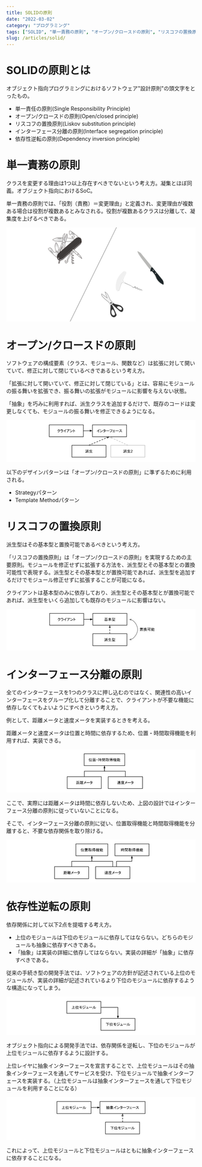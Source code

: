 ```yaml
---
title: SOLIDの原則
date: "2022-03-02"
category: "プログラミング"
tags: ["SOLID", "単一責務の原則", "オープン/クロースドの原則", "リスコフの置換原則", "インターフェース分離の原則", "依存性逆転の原則"]
slug: /articles/solid/
---
```



# SOLIDの原則とは
オブジェクト指向プログラミングにおけるソフトウェア"設計原則"の頭文字をとったもの。

+ 単一責任の原則(Single Responsibility Principle)
+ オープン/クロースドの原則(Open/closed principle)
+ リスコフの置換原則(Liskov substitution principle)
+ インターフェース分離の原則(Interface segregation principle)
+ 依存性逆転の原則(Dependency inversion principle)


# 単一責務の原則
クラスを変更する理由は1つ以上存在すべきでないという考え方。凝集とほぼ同義。オブジェクト指向におけるSoC。

単一責務の原則では、「役割（責務）＝変更理由」と定義され、変更理由が複数ある場合は役割が複数あるとみなされる。役割が複数あるクラスは分離して、凝集度を上げるべきである。

![単一責務の原則](./single-responsibility.jpg)


# オープン/クロースドの原則
ソフトウェアの構成要素（クラス、モジュール、関数など）は拡張に対して開いていて、修正に対して閉じているべきであるという考え方。

「拡張に対して開いていて、修正に対して閉じている」とは、容易にモジュールの振る舞いを拡張でき、振る舞いの拡張がモジュールに影響を与えない状態。

「抽象」を巧みに利用すれば、派生クラスを追加するだけで、既存のコードは変更しなくても、モジュールの振る舞いを修正できるようになる。

![オープン/クロースドの原則](./open-closed.jpg)

以下のデザインパターンは「オープン/クロースドの原則」に準ずるために利用される。
+ Strategyパターン
+ Template Methodパターン


# リスコフの置換原則
派生型はその基本型と置換可能であるべきという考え方。

「リスコフの置換原則」は「オープン/クロースドの原則」を実現するための主要原則。モジュールを修正せずに拡張する方法を、派生型とその基本型との置換可能性で表現する。派生型とその基本型とが置換可能であれば、派生型を追加するだけでモジュール修正せずに拡張することが可能になる。

クライアントは基本型のみに依存しており、派生型とその基本型とが置換可能であれば、派生型をいくら追加しても既存のモジュールに影響はない。

![リスコフの置換原則](./substitution.jpg)


# インターフェース分離の原則
全てのインターフェースを1つのクラスに押し込むのではなく、関連性の高いインターフェースをグループ化して分離することで、クライアントが不要な機能に依存しなくてもよいようにすべきという考え方。

例として、距離メータと速度メータを実装するときを考える。

距離メータと速度メータは位置と時間に依存するため、位置・時間取得機能を利用すれば、実装できる。

![インターフェース分離](./interface-1.jpg)

ここで、実際には距離メータは時間に依存しないため、上図の設計ではインターフェース分離の原則に従っていないことになる。

そこで、インターフェース分離の原則に従い、位置取得機能と時間取得機能を分離すると、不要な依存関係を取り除ける。

![インターフェース分離](./interface-2.jpg)


# 依存性逆転の原則
依存関係に対して以下2点を提唱する考え方。
+ 上位のモジュールは下位のモジュールに依存してはならない。どちらのモジュールも抽象に依存すべきである。
+ 「抽象」は実装の詳細に依存してはならない。実装の詳細が「抽象」に依存すべきである。

従来の手続き型の開発手法では、ソフトウェアの方針が記述されている上位のモジュールが、実装の詳細が記述されているより下位のモジュールに依存するような構造になってしまう。

![依存関係](./dependence-1.jpg)

オブジェクト指向による開発手法では、依存関係を逆転し、下位のモジュールが上位モジュールに依存するように設計する。

上位レイヤに抽象インターフェースを宣言することで、上位モジュールはその抽象インターフェースを通してサービスを受け、下位モジュールで抽象インターフェースを実装する。（上位モジュールは抽象インターフェースを通して下位モジュールを利用することになる）

![依存関係](./dependence-2.jpg)

これによって、上位モジュールと下位モジュールはともに抽象インターフェースに依存することになる。
